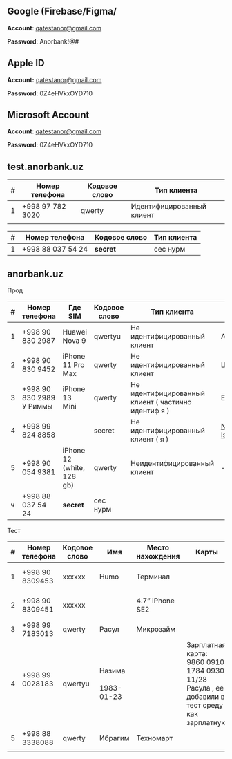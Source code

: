 ## **Google (Firebase/Figma/**

**Account**: [qatestanor@gmail.com](mailto:qatestanor@gmail.com)

**Password**: Anorbank!@#

## **Apple ID**

**Account:** [qatestanor@gmail.com](mailto:qatestanor@gmail.com)

**Password**: 0Z4eHVkxOYD710

## **Microsoft Account**

**Account**: [qatestanor@gmail.com](mailto:qatestanor@gmail.com)

**Password**: 0Z4eHVkxOYD710

## test.anorbank.uz

| #   | Номер телефона   | Кодовое слово | Тип клиента               |
| --- | ---------------- | ------------- | ------------------------- |
| 1   | +998 97 782 3020 | qwerty        | Идентифицированный клиент |
|     |                  |               |                           |

| #   | Номер телефона    | Кодовое слово | Тип клиента |
| --- | ----------------- | ------------- | ----------- |
| 1   | +998 88 037 54 24 | **secret**    | сес нурм    |

  

## anorbank.uz

Прод 

| #   | Номер телефона              | Где SIM                   | Кодовое слово | Тип клиента                                         | Имя                                                                                        |
| --- | --------------------------- | ------------------------- | ------------- | --------------------------------------------------- | ------------------------------------------------------------------------------------------ |
| 1   | +998 90  830 2987           | Huawei Nova 9             | qwertyu       | Не идентифицированный клиент                        | Александр                                                                                  |
| 2   | +998 90 830 9452            | iPhone 11 Pro Max         | qwerty        | Не идентифицированный клиент                        | Шерзод                                                                                     |
| 3   | +998 90 830 2989<br>У Риммы | iPhone 13 Mini<br>        | qwerty        | Не идентифицированный клиент ( частично идентиф я ) | Ecosystem                                                                                  |
| 4   | +998 99 824 8858            |                           | secret        | Не идентифицированный клиент ( я )                  | [Nurmuhammad Isayev](https://confluence.anorbank.uz/confluence/display/~n.isayev@hlsys.uz) |
| 5   | +998 90 054 9381            | iPhone 12 (white, 128 gb) | qwerty        | Неидентифицированный клиент                         | -                                                                                          |
| ч   | +998 88 037 54 24           | **secret**                | сес нурм      |                                                     |                                                                                            |

Тест 

| #   | Номер телефона          | Кодовое слово | Имя                      | Место нахождения | Карты                                                                                                      | Тип клиента                  |
| --- | ----------------------- | ------------- | ------------------------ | ---------------- | ---------------------------------------------------------------------------------------------------------- | ---------------------------- |
| 1   | +998 90 8309453         | xxxxxx        | Humo                     | Терминал         |                                                                                                            | Не идентифицированный клиент |
| 2   | +998 90 8309451         | xxxxxx        |                          | 4.7” iPhone SE2  |                                                                                                            | Не идентифицированный клиент |
| 3   | +998 99 7183013         | qwerty        | Расул                    | Микрозайм        |                                                                                                            | Идентифицированный клиент    |
| 4   | +998 99 0028183<br><br> | qwertyu       | Назима<br><br>1983-01-23 |                  | Зарплатная карта: <br>9860 0910 1784 0930<br>11/28<br>Расула , ее добавили в тест среду как зарплатную<br> | Идентифицированный клиент    |
| 5   | +998 88 3338088         | qwerty        | Ибрагим                  | Техномарт        |                                                                                                            | Идентифицированный клиент    |
|     |                         |               |                          |                  |                                                                                                            |                              |

